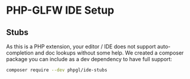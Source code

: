 # PHP-GLFW IDE Setup 

## Stubs

As this is a PHP extension, your editor / IDE does not support auto-completion and doc lookups without some help.
We created a composer package you can include as a dev dependency to have full support:

```bash
composer require --dev phpgl/ide-stubs
```

<!-- ## Visual Studio Code

## PHPStorm -->